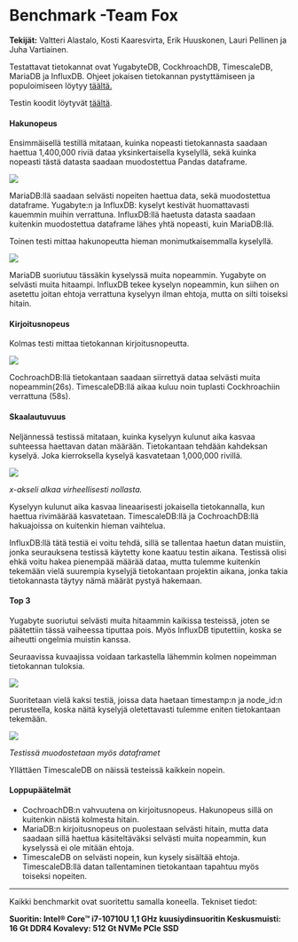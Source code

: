Benchmark -Team Fox
=============
__Tekijät:__ 
Valtteri Alastalo, Kosti Kaaresvirta, Erik Huuskonen, Lauri Pellinen ja Juha Vartiainen.

Testattavat tietokannat ovat YugabyteDB, CockhroachDB, TimescaleDB, MariaDB ja InfluxDB.
Ohjeet jokaisen tietokannan pystyttämiseen ja populoimiseen löytyy [täältä.](https://gitlab.dclabra.fi/ryhm-fox/projekti-2-team-fox/-/tree/master/Documents/Tietokanta%20Benchmarkit)

Testin koodit löytyvät [täältä](https://gitlab.dclabra.fi/ryhm-fox/projekti-2-team-fox/-/tree/Juha/Benchmark).

#### Hakunopeus
Ensimmäisellä testillä mitataan, kuinka nopeasti tietokannasta saadaan haettua 1,400,000 riviä dataa yksinkertaisella kyselyllä, sekä kuinka nopeasti tästä datasta saadaan muodostettua Pandas dataframe. 

![](https://gitlab.dclabra.fi/wiki/uploads/upload_3beb25986f50dfe07b375c1e0c65ba15.png)

MariaDB:llä saadaan selvästi nopeiten haettua data, sekä muodostettua dataframe.
Yugabyte:n ja InfluxDB: kyselyt kestivät huomattavasti kauemmin muihin verrattuna. InfluxDB:llä haetusta datasta saadaan kuitenkin muodostettua dataframe lähes yhtä nopeasti, kuin MariaDB:llä.

Toinen testi mittaa hakunopeutta hieman monimutkaisemmalla kyselyllä.

![](https://gitlab.dclabra.fi/wiki/uploads/upload_58541d87a6738b41ba67852925987f25.png)

MariaDB suoriutuu tässäkin kyselyssä muita nopeammin.
Yugabyte on selvästi muita hitaampi. 
InfluxDB tekee kyselyn nopeammin, kun siihen on asetettu joitan ehtoja verrattuna kyselyyn ilman ehtoja, mutta on silti toiseksi hitain.

#### Kirjoitusnopeus
Kolmas testi mittaa tietokannan kirjoitusnopeutta.

![](https://gitlab.dclabra.fi/wiki/uploads/upload_ffae00312a38a06f31190ea12689405a.png)

CochroachDB:llä tietokantaan saadaan siirrettyä dataa selvästi muita nopeammin(26s).
TimescaleDB:llä aikaa kuluu noin tuplasti Cockhroachiin verrattuna (58s).

#### Skaalautuvuus
Neljännessä testissä mitataan, kuinka kyselyyn kulunut aika kasvaa suhteessa haettavan datan määrään. Tietokantaan tehdään kahdeksan kyselyä. Joka kierroksella kyselyä kasvatetaan 1,000,000 rivillä.

![](https://gitlab.dclabra.fi/wiki/uploads/upload_3fce4b0ddc912de2a2d0b1eae2b17fb1.png)

*x-akseli alkaa virheellisesti nollasta.*

Kyselyyn kulunut aika kasvaa lineaarisesti jokaisella tietokannalla, kun haettua rivimäärää kasvatetaan. TimescaleDB:llä ja CochroachDB:llä hakuajoissa on kuitenkin hieman vaihtelua.

InfluxDB:llä tätä testiä ei voitu tehdä, sillä se tallentaa haetun datan muistiin, jonka seurauksena testissä käytetty kone kaatuu testin aikana. Testissä olisi ehkä voitu hakea pienempää määrää dataa, mutta tulemme kuitenkin tekemään vielä suurempia kyselyjä tietokantaan projektin aikana, jonka takia tietokannasta täytyy nämä määrät pystyä hakemaan.

#### Top 3

Yugabyte suoriutui selvästi muita hitaammin kaikissa testeissä, joten se päätettiin tässä vaiheessa tiputtaa pois. Myös InfluxDB tiputettiin, koska se aiheutti ongelmia muistin kanssa.
 
Seuraavissa kuvaajissa voidaan tarkastella lähemmin kolmen nopeimman tietokannan tuloksia.

![](https://gitlab.dclabra.fi/wiki/uploads/upload_3f8a369b322fcda575baae7b3fffc0ca.png)


Suoritetaan vielä kaksi testiä, joissa data haetaan timestamp:n ja node_id:n perusteella, koska näitä kyselyjä oletettavasti tulemme eniten tietokantaan tekemään.

![](https://gitlab.dclabra.fi/wiki/uploads/upload_fa6ebcd8ea06963ec1aa1ace6c70bb62.png)

*Testissä muodostetaan myös dataframet*

Yllättäen TimescaleDB on näissä testeissä kaikkein nopein.

#### Loppupäätelmät

* CochroachDB:n vahvuutena on kirjoitusnopeus.  Hakunopeus sillä on kuitenkin näistä kolmesta hitain.
* MariaDB:n kirjoitusnopeus on puolestaan selvästi hitain, mutta data saadaan sillä haettua käsiteltäväksi selvästi muita nopeammin, kun kyselyssä ei ole mitään ehtoja.
* TimescaleDB on selvästi nopein, kun kysely sisältää ehtoja. TimescaleDB:llä datan tallentaminen tietokantaan tapahtuu myös toiseksi nopeiten.

-----------
Kaikki benchmarkit ovat suoritettu samalla koneella. 
Tekniset tiedot:

__Suoritin:	Intel®     Core™ i7-10710U 1,1 GHz kuusiydinsuoritin
Keskusmuisti:         16 Gt DDR4 
Kovalevy:	512 Gt NVMe PCIe SSD__




